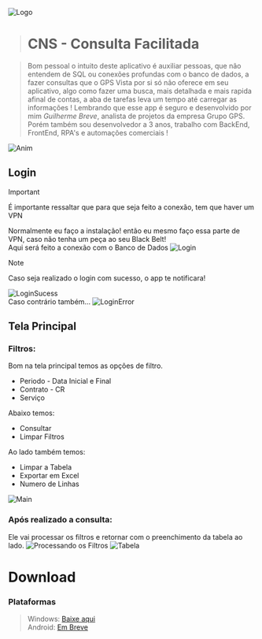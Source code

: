 ![Logo](src/img/icon.ico) 
> # **CNS - Consulta Facilitada**

>Bom pessoal o intuito deste aplicativo é auxiliar pessoas, que não entendem de SQL ou conexões profundas com o banco de dados,
a fazer consultas que o GPS Vista por si só não oferece em seu aplicativo, algo como fazer uma busca, mais detalhada e mais rapida afinal de contas,
a aba de tarefas leva um tempo até carregar as informações !
Lembrando que esse app é seguro e desenvolvido por mim _Guilherme Breve_, analista de projetos da empresa Grupo GPS.<br>
Porém também sou desenvolvedor a 3 anos, trabalho com BackEnd, FrontEnd, RPA's e automações comerciais !

![Anim](src/img/animation.gif)<br>

## Login
>[!IMPORTANT]
>É importante ressaltar que para que seja feito a conexão, tem que haver um VPN

Normalmente eu faço a instalação! então eu mesmo faço essa parte de VPN, caso não tenha um peça ao seu Black Belt!<br>
Aqui será feito a conexão com o Banco de Dados
![Login](https://github.com/foxtec198/CNS/assets/64221923/6e27c457-c528-4fca-a1cb-1d25f64fec2c)

>[!Note]
>Caso seja realizado o login com sucesso, o app te notificara!

![LoginSucess](https://github.com/foxtec198/CNS/assets/64221923/51058cad-1b7a-4314-b420-f191988c4036)<br>
Caso contrário também...
![LoginError](https://github.com/foxtec198/CNS/assets/64221923/afbca5fe-3e59-48fc-9b09-622686322f76)

## Tela Principal
### Filtros:
Bom na tela principal temos as opções de filtro.
- Periodo - Data Inicial e Final
- Contrato - CR
- Serviço

Abaixo temos:
- Consultar
- Limpar Filtros

Ao lado também temos:
- Limpar a Tabela
- Exportar em Excel
- Numero de Linhas

![Main](https://github.com/foxtec198/CNS/assets/64221923/6f0e0c54-00b5-4e0e-9675-d3d25456acb6)

### Após realizado a consulta:
Ele vai processar os filtros e retornar com o preenchimento da tabela ao lado.
![Processando os Filtros](https://github.com/foxtec198/CNS/assets/64221923/38555d22-1c20-4b42-914a-6382b0b1fa07)
![Tabela](https://github.com/foxtec198/CNS/assets/64221923/fc101b8b-dbe1-47b6-a9e6-99368905e6ca)

# Download
### Plataformas
> Windows: [Baixe aqui](https://mega.nz/file/SZt21DLB#auqukxFMkOb0wP2XCLu582PLIZAGeRB5nKxPU3_ltkY)<br>
> Android: [Em Breve]()
